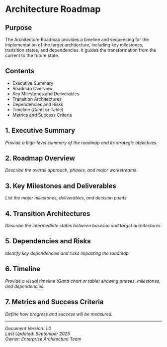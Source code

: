 # Architecture Roadmap

## Purpose
The Architecture Roadmap provides a timeline and sequencing for the implementation of the target architecture, including key milestones, transition states, and dependencies. It guides the transformation from the current to the future state.

## Contents
- Executive Summary
- Roadmap Overview
- Key Milestones and Deliverables
- Transition Architectures
- Dependencies and Risks
- Timeline (Gantt or Table)
- Metrics and Success Criteria

## 1. Executive Summary
_Provide a high-level summary of the roadmap and its strategic objectives._

## 2. Roadmap Overview
_Describe the overall approach, phases, and major workstreams._

## 3. Key Milestones and Deliverables
_List the major milestones, deliverables, and decision points._

## 4. Transition Architectures
_Describe the intermediate states between baseline and target architectures._

## 5. Dependencies and Risks
_Identify key dependencies and risks impacting the roadmap._

## 6. Timeline
_Provide a visual timeline (Gantt chart or table) showing phases, milestones, and dependencies._

## 7. Metrics and Success Criteria
_Define how progress and success will be measured._

---
_Document Version: 1.0  
Last Updated: September 2025  
Owner: Enterprise Architecture Team_